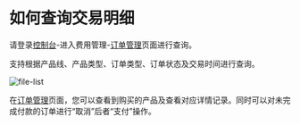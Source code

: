 # 如何查询交易明细
请登录[控制台](https://console.jdcloud.com/)-进入费用管理-[订单管理](https://uc.jdcloud.com/cost/order-list)页面进行查询。

支持根据产品线、产品类型、订单类型、订单状态及交易时间进行查询。

![file-list](https://github.com/jdcloudcom/cn/blob/edit/image/Charge/%E8%AE%A2%E5%8D%951.png)


在[订单管理](https://uc.jdcloud.com/cost/order-list)页面，您可以查看到购买的产品及查看对应详情记录。同时可以对未完成付款的订单进行“取消”后者“支付”操作。
